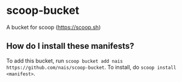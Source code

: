 # scoop-bucket
A bucket for scoop (https://scoop.sh)

## How do I install these manifests?
To add this bucket, run `scoop bucket add nais https://github.com/nais/scoop-bucket`. To install, do `scoop install <manifest>`.
